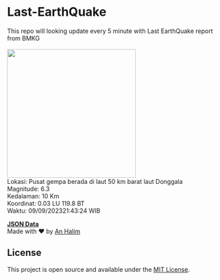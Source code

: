 # Last-EarthQuake
This repo will looking update every 5 minute with Last EarthQuake report from BMKG
<br>
<br>
<img src="https://static.bmkg.go.id/20230909214324.mmi.jpg" width="300"/>
<br>
Lokasi: Pusat gempa berada di laut 50 km barat laut Donggala <br>
Magnitude: 6.3 <br>
Kedalaman: 10 Km <br>
Koordinat: 0.03 LU 119.8 BT <br>
Waktu: 09/09/202321:43:24 WIB <br>

<a href="./data/data.json">**JSON Data**</a>
<br>
Made with ❤️ by <a href="https://github.com/an-halim">An Halim</a>
## License

This project is open source and available under the [MIT License](LICENSE).
